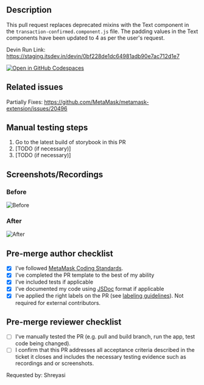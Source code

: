 ## **Description**

This pull request replaces deprecated mixins with the Text component in the `transaction-confirmed.component.js` file. The padding values in the Text components have been updated to 4 as per the user's request.

Devin Run Link: https://staging.itsdev.in/devin/0bf228de1dc64981adb90e7ac712d1e7

[![Open in GitHub Codespaces](https://github.com/codespaces/badge.svg)](https://codespaces.new/MetaMask/metamask-extension/pull/PR?quickstart=1)

## **Related issues**

Partially Fixes: https://github.com/MetaMask/metamask-extension/issues/20496

## **Manual testing steps**

1. Go to the latest build of storybook in this PR
2. [TODO (if necessary)]
3. [TODO (if necessary)]

## **Screenshots/Recordings**

### **Before**

![Before](https://api.devin.ai/attachments/before_changes_transaction-confirmed.png)

### **After**

![After](https://api.devin.ai/attachments/after_changes_transaction-confirmed.png)

## **Pre-merge author checklist**

- [X] I’ve followed [MetaMask Coding Standards](https://github.com/MetaMask/metamask-extension/blob/develop/.github/guidelines/CODING_GUIDELINES.md).
- [X] I've completed the PR template to the best of my ability
- [X] I’ve included tests if applicable
- [X] I’ve documented my code using [JSDoc](https://jsdoc.app/) format if applicable
- [X] I’ve applied the right labels on the PR (see [labeling guidelines](https://github.com/MetaMask/metamask-extension/blob/develop/.github/guidelines/LABELING_GUIDELINES.md)). Not required for external contributors.

## **Pre-merge reviewer checklist**

- [ ] I've manually tested the PR (e.g. pull and build branch, run the app, test code being changed).
- [ ] I confirm that this PR addresses all acceptance criteria described in the ticket it closes and includes the necessary testing evidence such as recordings and or screenshots.

Requested by: Shreyasi
